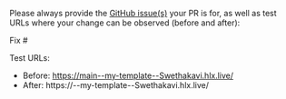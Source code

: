 Please always provide the [GitHub issue(s)](../issues) your PR is for, as well as test URLs where your change can be observed (before and after):

Fix #<gh-issue-id>

Test URLs:
- Before: https://main--my-template--Swethakavi.hlx.live/
- After: https://<branch>--my-template--Swethakavi.hlx.live/
